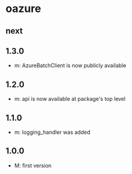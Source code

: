 # oazure

## next

## 1.3.0
* m: AzureBatchClient is now publicly available

## 1.2.0
* m: api is now available at package's top level

## 1.1.0
* m: logging_handler was added

## 1.0.0
* M: first version
